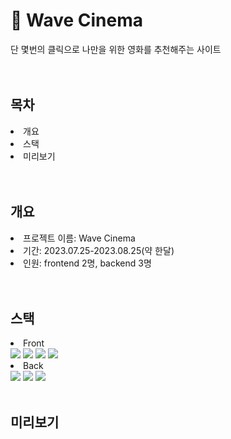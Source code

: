 <div><h1>🎥 Wave Cinema</h1></div>
<div>단 몇번의 클릭으로 나만을 위한 영화를 추천해주는 사이트</div>
<br>
<br>
<div><h2>목차</h2></div>
<li>개요</li>
<li>스택</li>
<li>미리보기</li>
<br>
<br>
<div><h2>개요</h2></div>
<li>프로젝트 이름: Wave Cinema</li>
<li>기간: 2023.07.25-2023.08.25(약 한달)</li>
<li>인원: frontend 2명, backend 3명</li>
<br>
<br>
<div><h2>스택</h2></div>
<li>Front</li>
<img src="https://img.shields.io/badge/javascript-F7DF1E?style=for-the-badge&logo=javascript&logoColor=black">
<img src="https://img.shields.io/badge/vue.js-4FC08D?style=for-the-badge&logo=vue.js&logoColor=white">
<img src="https://img.shields.io/badge/html5-E34F26?style=for-the-badge&logo=html5&logoColor=white"> 
<img src="https://img.shields.io/badge/css-1572B6?style=for-the-badge&logo=css3&logoColor=white"> 
<li>Back</li>
<img src="https://img.shields.io/badge/node.js-339933?style=for-the-badge&logo=Node.js&logoColor=white">
<img src="https://img.shields.io/badge/MySQL-4479A1?style=for-the-badge&logo=MySQL&logoColor=white">
<img src="https://img.shields.io/badge/aws-232F3E?style=for-the-badge&logo=aws&logoColor=white">
<br>
<br>
<div><h2>미리보기</h2></div>
